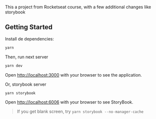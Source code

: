 This a project from Rocketseat course, with a few additional changes like storybook

## Getting Started

Install de dependencies:

```bash
yarn
```

Then, run next server

```bash
yarn dev
```

Open [http://localhost:3000](http://localhost:3000) with your browser to see the application.

Or, storybook server

```bash
yarn storybook
```

Open [http://localhost:6006](http://localhost:6006) with your browser to see StoryBook.

> If you get blank screen, try `yarn storybook --no-manager-cache`
